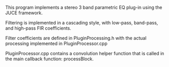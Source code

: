 This program implements a stereo 3 band parametric EQ plug-in using the JUCE framework.<br>

Filtering is implemented in a cascading style, with low-pass, band-pass, and high-pass FIR coefficients. <br>

Filter coefficients are defined in PluginProcessing.h with the actual processing implemented in PluginProcessor.cpp <br>

PluginProcessor.cpp contains a convolution helper function that is called in the main callback function: processBlock. <br>
